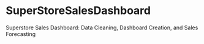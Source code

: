 # SuperStoreSalesDashboard
 Superstore Sales Dashboard: Data Cleaning, Dashboard Creation, and Sales Forecasting
